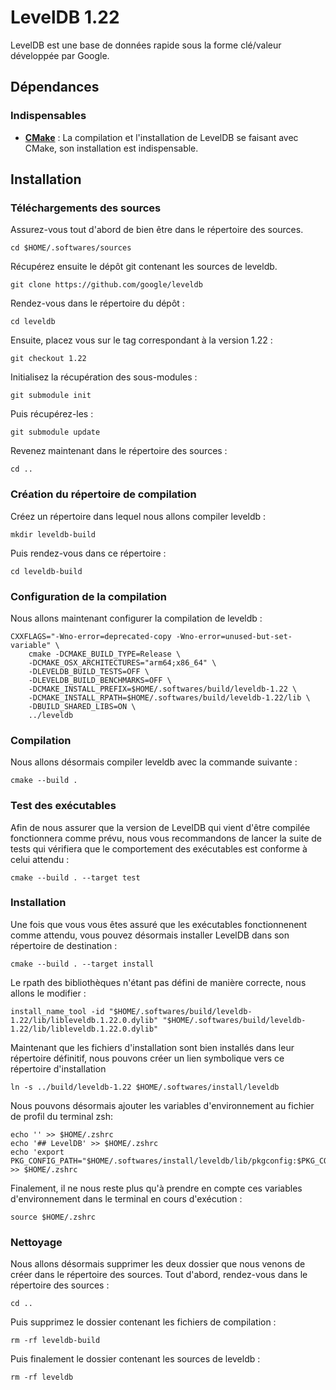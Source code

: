 # LevelDB 1.22

LevelDB est une base de données rapide sous la forme clé/valeur développée par
Google.

## Dépendances

### Indispensables

* [**CMake**](cmake-3.28.3.md) : La compilation et l'installation de LevelDB se
faisant avec CMake, son installation est indispensable.

## Installation

### Téléchargements des sources

Assurez-vous tout d'abord de bien être dans le répertoire des sources.

```
cd $HOME/.softwares/sources
```

Récupérez ensuite le dépôt git contenant les sources de leveldb.

```
git clone https://github.com/google/leveldb
```

Rendez-vous dans le répertoire du dépôt :

```
cd leveldb
```

Ensuite, placez vous sur le tag correspondant à la version 1.22 :

```
git checkout 1.22
```

Initialisez la récupération des sous-modules :

```
git submodule init
```

Puis récupérez-les :

```
git submodule update
```

Revenez maintenant dans le répertoire des sources :

```
cd ..
```

### Création du répertoire de compilation

Créez un répertoire dans lequel nous allons compiler leveldb :

```
mkdir leveldb-build
```

Puis rendez-vous dans ce répertoire :

```
cd leveldb-build
```

### Configuration de la compilation

Nous allons maintenant configurer la compilation de leveldb :

```
CXXFLAGS="-Wno-error=deprecated-copy -Wno-error=unused-but-set-variable" \
    cmake -DCMAKE_BUILD_TYPE=Release \
    -DCMAKE_OSX_ARCHITECTURES="arm64;x86_64" \
    -DLEVELDB_BUILD_TESTS=OFF \
    -DLEVELDB_BUILD_BENCHMARKS=OFF \
    -DCMAKE_INSTALL_PREFIX=$HOME/.softwares/build/leveldb-1.22 \
    -DCMAKE_INSTALL_RPATH=$HOME/.softwares/build/leveldb-1.22/lib \
    -DBUILD_SHARED_LIBS=ON \
    ../leveldb
```

### Compilation

Nous allons désormais compiler leveldb avec la commande suivante :

```
cmake --build .
```

### Test des exécutables

Afin de nous assurer que la version de LevelDB qui vient d'être compilée
fonctionnera comme prévu, nous vous recommandons de lancer la suite de tests qui
vérifiera que le comportement des exécutables est conforme à celui attendu :

```
cmake --build . --target test
```

### Installation

Une fois que vous vous êtes assuré que les exécutables fonctionnenent comme
attendu, vous pouvez désormais installer LevelDB dans son répertoire de
destination :

```
cmake --build . --target install
```

Le rpath des bibliothèques n'étant pas défini de manière correcte, nous allons
le modifier :

```
install_name_tool -id "$HOME/.softwares/build/leveldb-1.22/lib/libleveldb.1.22.0.dylib" "$HOME/.softwares/build/leveldb-1.22/lib/libleveldb.1.22.0.dylib"
```

Maintenant que les fichiers d'installation sont bien installés dans leur
répertoire définitif, nous pouvons créer un lien symbolique vers ce répertoire
d'installation

```
ln -s ../build/leveldb-1.22 $HOME/.softwares/install/leveldb
```

Nous pouvons désormais ajouter les variables d'environnement au fichier de
profil du terminal zsh:

```
echo '' >> $HOME/.zshrc
echo '## LevelDB' >> $HOME/.zshrc
echo 'export PKG_CONFIG_PATH="$HOME/.softwares/install/leveldb/lib/pkgconfig:$PKG_CONFIG_PATH"' >> $HOME/.zshrc
```

Finalement, il ne nous reste plus qu'à prendre en compte ces variables
d'environnement dans le terminal en cours d'exécution :

```
source $HOME/.zshrc
```

### Nettoyage

Nous allons désormais supprimer les deux dossier que nous venons de créer dans
le répertoire des sources. Tout d'abord, rendez-vous dans le répertoire des
sources :

```
cd ..
```

Puis supprimez le dossier contenant les fichiers de compilation :

```
rm -rf leveldb-build
```

Puis finalement le dossier contenant les sources de leveldb :

```
rm -rf leveldb
```